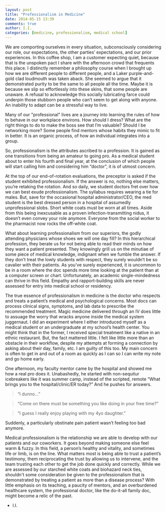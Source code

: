 ```yaml
---
layout: post
title: "Professionalism in Medicine"
date: 2014-05-15 13:39
comments: true
author: I.I.
categories: [medicine, professionalism, medical school]
---
```


We are comporting ourselves in every situation, subconsciously considering our role, our expectations, the other parties’ expectations, and our prior experiences. In this coffee shop, I am a customer expecting quiet, because that is the unspoken pact I share with the afternoon crowd that frequents this place. I distinctly remember a philosophy course when I brought up how we are different people to different people, and a Laker purple-and-gold clad loudmouth was taken aback. She seemed to argue that it demonstrated purity to be the same to all people all the time. Maybe it is because we slip so effortlessly into these skins, that some people are unaware. A refusal to acknowledge this socially lubricating farce could underpin those stubborn people who can’t seem to get along with anyone. An inability to adapt can be a stressful way to live.

<!--more-->

Many of our "professional" lives are a journey into learning the rules of how to behave in our workplace environs. How should I dress? What are the right things to do to make the boss see that I’m valuable? Should I be networking more? Some people find mentors whose habits they mimic to fit in better. It is an organic process, of how an individual integrates into a group.


So, professionalism is the attributes ascribed to a profession. It is gained as one transitions from being an amateur to going pro.  As a medical student about to enter his fourth and final year, at the conclusion of which people will start calling him and considering him “doctor”, it is of utmost concern.


At the top of our end-of-rotation evaluations, the preceptor is asked if the student exhibited professionalism. If the answer is no, nothing else matters, you’re retaking the rotation. And so daily, we student doctors fret over how we can best exude professionalism. The syllabus requires wearing a tie for males. But, save for the occasional hospital administrator/CEO, the med student is the best dressed person in a hospital of assumedly unprofessional slobs. Short white coats must be worn at all times. Aside from this being inexcusable as a proven infection-transmitting nidus, it doesn’t even convey your role anymore. Everyone from the social worker to the pharmacist now rocks the off-white coat.


What about learning professionalism from our superiors, the godly attending physicians whose shoes we will one day fill? In this hierarchical profession, they berate us for not being able to read their minds on how they want a patient presented. They knowingly grill us on the minutiae of some piece of medical knowledge, indignant when we fumble the answer. If they don’t treat the lowly students with respect, they surely wouldn’t be so cavalier with their patients. As you've surely experienced, it is uncommon to be in a room where the doc spends more time looking at the patient than at a computer screen or chart. Unfortunately, an academic single-mindedness can thrive in this field. Empathy and rapport-building skills are never assessed for entry into medical school or residency.


The true essence of professionalism in medicine is the doctor who respects and treats a patient’s medical and psychological concerns. Most docs can process clinical signs, symptoms, and lab data to prescribe the recommended treatment. Magic medicine delivered through an IV does little to assuage the worry that wracks anyone inside the medical system juggernaut.  I did an experiment where I either introduced myself as a medical student or an undergraduate at my school’s health center. You might think that in the former, I received special treatment like a native in an ethnic restaurant. But, the fact mattered little. I felt like little more than an obstacle in their workflow, despite my attempts at forming  a connection by asking about their day, family, etc. I am guilty of this too. My main concern is often to get in and out of a room as quickly as I can so I can write my note and go home early.


One afternoon, my faculty mentor came by the hospital and showed me how a real pro does it. Unabashedly, he started with non-sequitur icebreakers like it was summer camp, instead of the scripted, remote “What brings you to the hospital/clinic/ER today?” And he pushes for answers.
> “I dunno…”

> “Come on there must be something you like doing in your free time?”

> “I guess I really enjoy playing with my 4yo daughter.”

Suddenly, a particularly obstinate pain patient wasn’t feeling too bad anymore.


Medical professionalism is the relationship we are able to develop with our patients and our coworkers. It goes beyond making someone else feel warm & fuzzy. In this field, a person’s healthy and vitality, and sometimes life or limb, is on the line. What matters most is being able to trust a patient’s testimony, them reciprocating the trust by allowing us to intervene, and the team trusting each other to get the job done quickly and correctly. While we are assessed by our starched white coats and biohazard neck ties, shouldn't some consideration be given to the professionalism that is demonstrated by treating a patient as more than a disease process? With little emphasis on its teaching, a paucity of mentors, and an overburdened healthcare system, the professional doctor, like the do-it-all family doc, might become a relic of the past.

- I.I.
